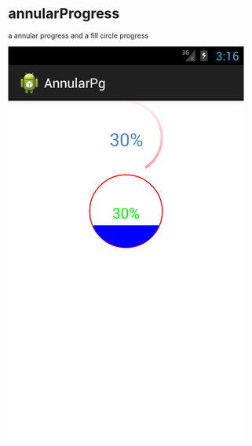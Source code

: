 # annularProgress
a annular progress and a fill circle progress

![shot](https://github.com/maxZhou7/annularProgress/blob/master/screenshot.png)
